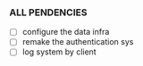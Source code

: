 ### ALL PENDENCIES

- [ ] configure the data infra
- [ ] remake the authentication sys
- [ ] log system by client
